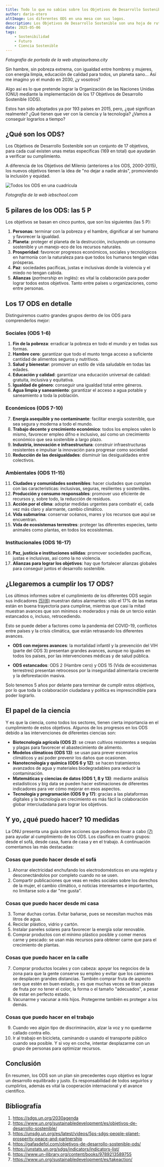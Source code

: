 ```yaml
---
title: Todo lo que no sabías sobre los Objetivos de Desarrollo Sostenible
author: dario-otero
altImage: Los diferentes ODS en una mesa con sus logos.
description: Los Objetivos de Desarrollo Sostenible son una hoja de ruta global cuyo objetivo es erradicar la pobreza, proteger el planeta y garantizar paz y prosperidad.
date: 2025-05-06
tags:
    - Sostenibilidad
    - Futuro
    - Ciencia Sostenible
---
```


*Fotografía de portada de la web utopiaurbana.city*

Sin hambre, sin pobreza extrema, con igualdad entre hombres y mujeres, con energía limpia, educación de calidad para todos, un planeta sano... Así me imagino yo el mundo en 2030, ¿y vosotros? 

Algo así es lo que pretende lograr la Organización de las Naciones Unidas (ONU) mediante la implementación de los 17 Objetivos de Desarrollo Sostenible (ODS).

Estos han sido adoptados ya por 193 países en 2015, pero, ¿qué significan realmente? ¿Qué tienen que ver con la ciencia y la tecnología? ¿Vamos a conseguir lograrlos a tiempo?

## ¿Qué son los ODS?

Los Objetivos de Desarrollo Sostenible son un conjunto de 17 objetivos, para cada cual existen unas metas específicas (169 en total) que ayudarán a verificar su cumplimiento.

A diferencia de los Objetivos del Milenio (anteriores a los ODS, 2000-2015), los nuevos objetivos tienen la idea de "no dejar a nadie atrás", promoviendo la inclusión y equidad.

![Todos los ODS en una cuadrícula](/images/contenido/todo-lo-que-no-sabias-sobre-los-objetivos-de-desarrollo-sostenible/ods.webp)

*Fotografía de la web iebschool.com*

## 5 pilares de los ODS: las 5 P

Los objetivos se basan en cinco puntos, que son los siguientes (las 5 P):

1. **Personas**: terminar con la pobreza y el hambre, dignificar al ser humano y favorecer la igualdad.
2. **Planeta**: proteger el planeta de la destrucción, incluyendo un consumo sostenible y un manejo-eco de los recursos naturales.
3. **Prosperidad**: favorecer progresos económicos, sociales y tecnológicos en harmonía con la naturaleza para que todos los humanos tengan vidas prósperas.
4. **Paz**: sociedades pacíficas, justas e inclusivas donde la violencia y el miedo no tengan cabida.
5. **Alianzas** (*partnership* en inglés): es vital la colaboración para poder lograr todos estos objetivos. Tanto entre países u organizaciones, como entre personas.

## Los 17 ODS en detalle

Distinguiremos cuatro grandes grupos dentro de los ODS para comprenderlos mejor:

### Sociales (ODS 1-6)

1. **Fin de la pobreza**: erradicar la pobreza en todo el mundo y en todas sus formas.
2. **Hambre cero**: garantizar que todo el munto tenga acceso a suficiente cantidad de alimentos seguros y nutritivos.
3. **Salud y bienestar**: promover un estilo de vida saludable en todas las edades.
4. **Educación y calidad**: garantizar una educación universal de calidad: gratuita, inclusiva y equitativa.
5. **Igualdad de género**: conseguir una igualdad total entre géneros.
6. **Agua limpia y saneamiento**: garantizar el acceso a agua potable y saneamiento a toda la población.

### Económicos (ODS 7-10)

7. **Energía asequible y no contaminante**: facilitar energía sostenible, que sea segura y moderna a todo el mundo.
8. **Trabajo decente y crecimiento económico**: todos los empleos valen lo mismo, favorecer empleo difno e inclusivo, así como un crecimiento económico que sea sostenible a largo plazo.
9. **Industría, innovación e infraestructura**: construir infraestructuras resistentes e impulsar la innovación para progresar como sociedad
10. **Reducción de las desigualdades**: disminuir las desigualdades entre colectivos.

### Ambientales (ODS 11-15)

11. **Ciudades y comunidades sostenibles**: hacer ciudades que cumplan con las características: inclusivas, seguras, resilientes y sostenibles.
12. **Producción y consumo responsables**: promover uso eficiente de recursos y, sobre todo, la reducción de residuos.
13. **Acción por el clima**: adoptar medidas urgentes para combatir el, cada vez más claro y alarmante, cambio climático.
14. **Vida submarina**: conservar océanos, mares y los recursos que aquí se encuentran.
15. **Vida de ecosistemas terrestres**: proteger las diferentes especies, tanto animales como plantas, en todos los ecosistemas.

### Institucionales (ODS 16-17)

16. **Paz, justicia e instituciones sólidas**: promover sociedades pacíficas, justas e inclusivas, así como la no violencia.
17. **Alianzas para lograr los objetivos**: hay que fortalecer alianzas globales para conseguir juntos el desarrollo sostenible.

## ¿Llegaremos a cumplir los 17 ODS?

Los últimos informes sobre el cumplimiento de los diferentes ODS según sus indicadores [(5)](https://unstats.un.org/sdgs/indicators/indicators-list/)[(6)](https://www.un-ilibrary.org/content/books/9789213589755) muestran datos alarmantes: sólo el  17% de las metas están en buena trayectoria para cumplirse, mientras que casi la mitad muestran avances que son mínimos o moderados y más de un tercio están estancados o, incluso, retrocediendo.

Esto se puede deber a factores como la pandemia del COVID-19, conflictos entre países y la crisis climática, que están retrasando los diferentes avances.

- **ODS con mejores avances**: la mortalidad infantil y la prevención del VIH (parte del ODS 3) presentan grandes avances, aunque no iguales en todos los países, por las intervenciones médicas y de salud pública.

- **ODS estancados**: ODS 2 (Hambre cero) y ODS 15 (Vida de ecosistemas terrestres) presentan retrocesos por la inseguridad alimentaria creciente y la deforestación masiva.

Solo tenemos 5 años por delante para terminar de cumplir estos objetivos, por lo que toda la colaboración ciudadana y política es imprescindible para poder lograrlo.

## El papel de la ciencia

Y es que la ciencia, como todos los sectores, tienen cierta importancia en el cumplimiento de estos objetivos. Algunos de los progresos en los ODS debido a las intervenciones de diferentes ciencias son:
- **Biotecnología agrícola (ODS 2)**: se crean cultivos resistentes a sequías y plagas para favorecer el abastecimiento de alimento.
- **Modelos clímaticos (ODS 13)**: se usan para prever escenarios climáticos y así poder prevenir los daños que ocasionen.
- **Nanotecnología y química (ODS 6 y 12)**: se hacen tratamientos avanzados de agua y materiales biodegradables para reducir la contaminación.
- **Matemáticas y ciencias de datos (ODS 1, 8 y 13)**: mediante análisis estadísticos y big data se pueden hacer estimaciones de diferentes indicadores para ver cómo mejorar en esos aspectos.
- **Tecnología y programación (ODS 9 y 17)**: gracias a las plataformas digitales y la tecnología en crecimiento es más fácil la colaboración globar interciudadana para lograr los objetivos.

## Y yo, ¿qué puedo hacer? 10 medidas

La ONU presenta una guía sobre acciones que podemos llevar a cabo [(7)](https://www.un.org/sustainabledevelopment/es/takeaction/) para ayudar al cumplimiento de los ODS. Los clasifica en cuatro grupos: desde el sofá, desde casa, fuera de casa y en el trabajo. A continuación comentamos las más destacadas:

### Cosas que puedo hacer desde el sofá

1. Ahorrar electricidad enchufando los electrodomésticos en una regleta y desconectándolos por completo cuando no se usen.
2. Compartir publicaciones que veas en redes sociales sobre los derechos de la mujer, el cambio climático, o noticias interesantes e importantes, no limitarse solo a dar "me gusta".

### Cosas que puedo hacer desde mi casa
3. Tomar duchas cortas. Evitar bañarse, pues se necesitan muchos más litros de agua.
4. Reciclar plástico, vidrio y cartón.
5. Instalar paneles solares para favorecer la energía solar renovable.
6. Comprar productos con el mínimo plástico posible y comer menos carne y pescado: se usan más recursos para obtener carne que para el crecimiento de plantas.

### Cosas que puedo hacer en la calle
7. Comprar productos locales y con cabeza: apoyar los negocios de la zona para que la gente conserve su empleo y evitar que los camiones se desplacen grandes distancias. También comprar fruta de aspecto raro que estén en buen estado, y es que muchas veces se tiran piezas de fruta por no tener el color, la forma o el tamaño "adecuados", a pesar de estar en perfecto estado.
8. Vacunarme y vacunar a mis hijos. Protegerme también es proteger a los demás.

### Cosas que puedo hacer en el trabajo

9. Cuando veo algún tipo de discriminación, alzar la voz y no quedarme callado contra ello.
10. Ir al trabajo en bicicleta, caminando o usando el transporte público cuando sea posible. Y si voy en coche, intentar desplazarme con un grupo de personas para optimizar recursos.

## Conclusión

En resumen, los ODS son un plan sin precedentes cuyo objetivo es lograr un desarrollo equilibrado y justo. Es responsabilidad de todos seguirlos y cumplirlos, además es vital la cooperación internacional y el avance científico.

## Bibliografía

1. https://sdgs.un.org/2030agenda
2. https://www.un.org/sustainabledevelopment/es/objetivos-de-desarrollo-sostenible/
3. https://unsdg.un.org/es/latest/videos/5ps-sdgs-people-planet-prosperity-peace-and-partnership
4. https://gafasdefol.com/objetivos-de-desarrollo-sostenible-ods/
5. https://unstats.un.org/sdgs/indicators/indicators-list/
6. https://www.un-ilibrary.org/content/books/9789213589755
7. https://www.un.org/sustainabledevelopment/es/takeaction/
